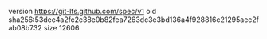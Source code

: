 version https://git-lfs.github.com/spec/v1
oid sha256:53dec4a2fc2c38e0b82fea7263dc3e3bd136a4f928816c21295aec2fab08b732
size 12606

